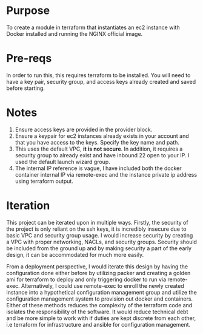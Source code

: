 # Purpose

To create a module in terraform that instantiates an ec2 instance with Docker installed and running the NGINX official image.

# Pre-reqs

In order to run this, this requires terraform to be installed. You will need to have a key pair, security group, and access keys already created and saved before starting.

# Notes

1. Ensure access keys are provided in the provider block.
2. Ensure a keypair for ec2 instances already exists in your account and that you have access to the keys. Specify the key name and path.
3. This uses the default VPC, **it is not secure**. In addition, it requires a security group to already exist and have inbound 22 open to your IP. I used the default launch wizard group.
4. The internal IP reference is vague, I have included both the docker container internal IP via remote-exec and the instance private ip address using terraform output.

# Iteration
This project can be iterated upon in multiple ways. Firstly, the security of the project is only reliant on the ssh keys, it is incredibly insecure due to basic VPC and security group usage. I would increase security by creating a VPC with proper networking, NACLs, and security groups. Security should be included from the ground up and by making security a part of the early design, it can be accommodated for much more easily.

From a deployment perspective, I would iterate this design by having the configuration done either before by utilizing packer and creating a golden ami for terraform to deploy and only triggering docker to run via remote-exec. Alternatively, I could use remote-exec to enroll the newly created instance into a hypothetical configuration management group and utilize the configuration management system to provision out docker and containers. Either of these methods reduces the complexity of the terraform code and isolates the responsibility of the software. It would reduce technical debt and be more simple to work with if duties are kept discrete from each other, i.e terraform for infrastructure and ansible for configuration management.
